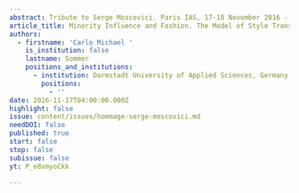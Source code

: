 ```yaml
---
abstract: Tribute to Serge Moscovici. Paris IAS, 17-18 November 2016 - Session 1
article_title: Minority Influence and Fashion. The Model of Style Transformation
authors:
  - firstname: 'Carlo Michael '
    is_institution: false
    lastname: Sommer
    positions_and_institutions:
      - institution: Darmstadt University of Applied Sciences, Germany
        positions:
          - ''
date: 2016-11-17T04:00:00.000Z
highlight: false
issue: content/issues/hommage-serge-moscovici.md
needDOI: false
published: true
start: false
stop: false
subissue: false
yt: P_e8xmyoCkk

---
```

<Youtube yt="P_e8xmyoCkk" caption="Minority Influence and Fashion. The Model of Style Transformation" start="false" stop="false"></Youtube>
